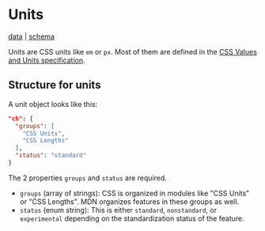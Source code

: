 # Units

[data](https://github.com/mdn/data/blob/master/css/units.json) |
[schema](https://github.com/mdn/data/blob/master/css/units.schema.json)

Units are CSS units like `em` or `px`. Most of them are defined in the 
[CSS Values and Units specification](https://drafts.csswg.org/css-values/).

## Structure for units

A unit object looks like this:

```json
"ch": {
  "groups": [
    "CSS Units",
    "CSS Lengths"
  ],
  "status": "standard"
}
```

The 2 properties `groups` and `status` are required.
* `groups` (array of strings): CSS is organized in modules like "CSS Units" or "CSS Lengths". MDN organizes features in these groups as well.
* `status` (enum string): This is either `standard`, `nonstandard`, or `experimental` depending on the standardization status of the feature.